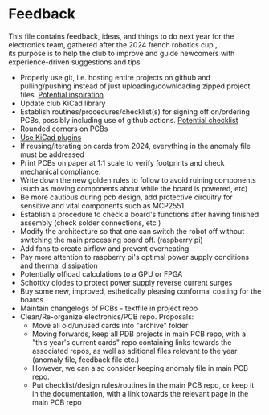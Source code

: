 # Feedback

This file contains feedback, ideas, and things to do next year for the electronics team, gathered after the 2024 french robotics cup ,  
its purpose is to help the club to improve and guide newcomers with experience-driven suggestions and tips.

- Properly use git, i.e. hosting entire projects on github and pulling/pushing instead of just uploading/downloading zipped project files. [Potential inspiration](https://www.youtube.com/playlist?list=PLn6004q9oeqEwmWBugy04WfmDpkLn4PIn)
- Update club KiCad library
- Establish routines/procedures/checklist(s) for signing off on/ordering PCBs, possibly including use of github actions. [Potential checklist](https://github.com/azonenberg/pcb-checklist)
- Rounded corners on PCBs
- [Use KiCad plugins](https://www.youtube.com/watch?v=eMdX3R9ni7g)
- If reusing/iterating on cards from 2024, everything in the anomaly file must be addressed
- Print PCBs on paper at 1:1 scale to verify footprints and check mechanical compliance.  
- Write down the new golden rules to follow to avoid ruining components (such as moving components about while the board is powered, etc)  
- Be more cautious during pcb design, add protective circuitry for sensitive and vital components such as MCP2551  
- Establish a procedure to check a board's functions after having finished assembly (check solder connections, etc )  
- Modify the architecture so that one can switch the robot off without switching the main processing board off. (raspberry pi)
- Add fans to create airflow and prevent overheating
- Pay more attention to raspberry pi's optimal power supply conditions and thermal dissipation
- Potentially offload calculations to a GPU or FPGA
- Schottky diodes to protect power supply reverse current surges
- Buy some new, improved, esthetically pleasing conformal coating for the boards
- Maintain changelogs of PCBs - textfile in project repo
- Clean/Re-organize electronics/PCB repo. Proposals:
  - Move all old/unused cards into "archive" folder
  - Moving forwards, keep all PDB projects in main PCB repo, with a "this year's current cards" repo containing links towards the associated repos, as well as aditional files relevant to the year (anomaly file, feedback file etc.)
  - However, we can also consider keeping anomaly file in main PCB repo.
  - Put checklist/design rules/routines in the main PCB repo, or keep it in the documentation, with a link towards the relevant page in the main PCB repo
